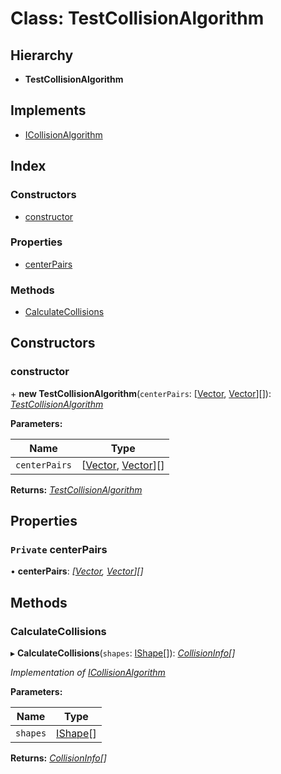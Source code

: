
# Class: TestCollisionAlgorithm

## Hierarchy

* **TestCollisionAlgorithm**

## Implements

* [ICollisionAlgorithm](../interfaces/icollisionalgorithm.md)

## Index

### Constructors

* [constructor](testcollisionalgorithm.md#constructor)

### Properties

* [centerPairs](testcollisionalgorithm.md#private-centerpairs)

### Methods

* [CalculateCollisions](testcollisionalgorithm.md#calculatecollisions)

## Constructors

###  constructor

\+ **new TestCollisionAlgorithm**(`centerPairs`: [[Vector](vector.md), [Vector](vector.md)][]): *[TestCollisionAlgorithm](testcollisionalgorithm.md)*

**Parameters:**

Name | Type |
------ | ------ |
`centerPairs` | [[Vector](vector.md), [Vector](vector.md)][] |

**Returns:** *[TestCollisionAlgorithm](testcollisionalgorithm.md)*

## Properties

### `Private` centerPairs

• **centerPairs**: *[[Vector](vector.md), [Vector](vector.md)][]*

## Methods

###  CalculateCollisions

▸ **CalculateCollisions**(`shapes`: [IShape](../interfaces/ishape.md)[]): *[CollisionInfo](collisioninfo.md)[]*

*Implementation of [ICollisionAlgorithm](../interfaces/icollisionalgorithm.md)*

**Parameters:**

Name | Type |
------ | ------ |
`shapes` | [IShape](../interfaces/ishape.md)[] |

**Returns:** *[CollisionInfo](collisioninfo.md)[]*
